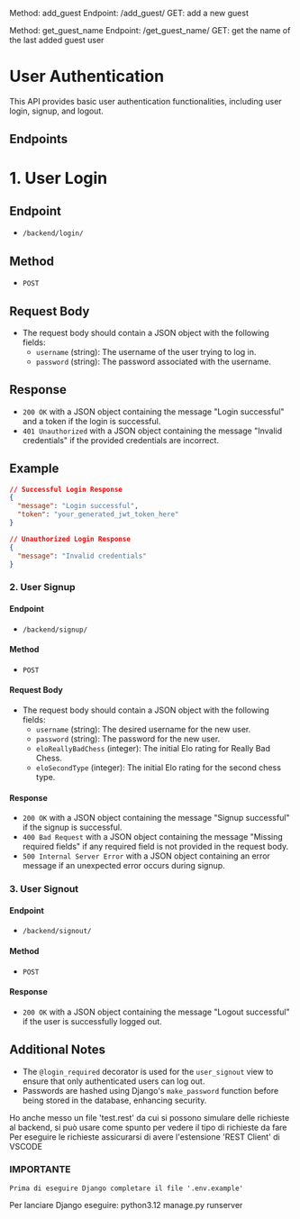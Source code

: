 Method: add_guest
    Endpoint: /add_guest/
    GET: add a new guest

Method: get_guest_name
    Endpoint: /get_guest_name/
    GET: get the name of the last added guest user

# User Authentication

This API provides basic user authentication functionalities, including user login, signup, and logout.

## Endpoints

# 1. User Login

## Endpoint
- `/backend/login/`

## Method
- `POST`

## Request Body
- The request body should contain a JSON object with the following fields:
  - `username` (string): The username of the user trying to log in.
  - `password` (string): The password associated with the username.

## Response
- `200 OK` with a JSON object containing the message "Login successful" and a token if the login is successful.
- `401 Unauthorized` with a JSON object containing the message "Invalid credentials" if the provided credentials are incorrect.

## Example
```json
// Successful Login Response
{
  "message": "Login successful",
  "token": "your_generated_jwt_token_here"
}

// Unauthorized Login Response
{
  "message": "Invalid credentials"
}
```


### 2. User Signup

#### Endpoint
- `/backend/signup/`

#### Method
- `POST`

#### Request Body
- The request body should contain a JSON object with the following fields:
  - `username` (string): The desired username for the new user.
  - `password` (string): The password for the new user.
  - `eloReallyBadChess` (integer): The initial Elo rating for Really Bad Chess.
  - `eloSecondType` (integer): The initial Elo rating for the second chess type.

#### Response
- `200 OK` with a JSON object containing the message "Signup successful" if the signup is successful.
- `400 Bad Request` with a JSON object containing the message "Missing required fields" if any required field is not provided in the request body.
- `500 Internal Server Error` with a JSON object containing an error message if an unexpected error occurs during signup.

### 3. User Signout

#### Endpoint
- `/backend/signout/`

#### Method
- `POST`

#### Response
- `200 OK` with a JSON object containing the message "Logout successful" if the user is successfully logged out.

## Additional Notes

- The `@login_required` decorator is used for the `user_signout` view to ensure that only authenticated users can log out.
- Passwords are hashed using Django's `make_password` function before being stored in the database, enhancing security.


Ho anche messo un file 'test.rest' da cui si possono simulare delle richieste al backend, si può usare come spunto per vedere il tipo di richieste da fare
Per eseguire le richieste assicurarsi di avere l'estensione 'REST Client' di VSCODE

### IMPORTANTE 
    Prima di eseguire Django completare il file '.env.example' 
    
Per lanciare Django eseguire: 
    python3.12  manage.py runserver 
